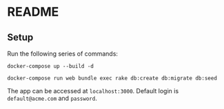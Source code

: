 # README

## Setup

Run the following series of commands:

```docker-compose up --build -d```

```docker-compose run web bundle exec rake db:create db:migrate db:seed```

The app can be accessed at `localhost:3000`. Default login is `default@acme.com` and `password`.
